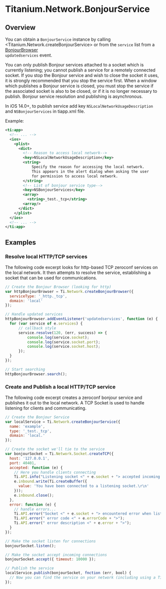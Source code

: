 # Titanium.Network.BonjourService

<TypeHeader/>

## Overview

You can obtain a `BonjourService` instance by calling <Titanium.Network.createBonjourService> 
or from the `service` list from a [BonjourBrowser](Titanium.Network.BonjourBrowser)  
`updatedservices` event.   

You can only publish Bonjour services attached to a socket which is currently listening; 
you cannot publish a service for a remotely connected socket.  If you stop the Bonjour 
service and wish to close the socket it uses, it is strongly recommended that you stop 
the service first.  When a window which publishes a Bonjour service is closed, you must 
stop the service if the associated socket is also to be closed, or if it is no longer 
necessary to publish.  Bonjour service resolution and publishing is asynchronous.

In iOS 14.0+, to publish service add key `NSLocalNetworkUsageDescription` and `NSBonjourServices` in tiapp.xml file.

Example:

``` xml
<ti:app>
  <!-- ... -->
  <ios>
    <plist>
      <dict>
        <!-- Reason to access local network-->
        <key>NSLocalNetworkUsageDescription</key>
        <string>
            Specify the reason for accessing the local network.
            This appears in the alert dialog when asking the user 
            for permission to access local network.
        </string>
        <!-- List of bonjour service type-->
        <key>NSBonjourServices</key>
        <array>
          <string>_test._tcp</string>
        <array/>
      </dict>
    </plist>
  </ios>
  <!-- ... -->
</ti:app>
```

## Examples

### Resolve local HTTP/TCP services

The following code excerpt looks for http-based TCP zeroconf services on the local network.
It then attempts to resolve the service, establishing a socket that can be used for communications.

``` js
// Create the Bonjour Browser (looking for http)
var httpBonjourBrowser = Ti.Network.createBonjourBrowser({
  serviceType: '_http._tcp',
  domain: 'local'
});

// Handle updated services
httpBonjourBrowser.addEventListener('updatedservices', function (e) {
  for (var service of e.services) {
      // callback style
      service.resolve(120, (err, success) => {
          console.log(service.socket);
          console.log(service.socket.port);
          console.log(service.socket.host);
      });
  }
});

// Start searching
httpBonjourBrowser.search();
```

### Create and Publish a local HTTP/TCP service

The following code excerpt creates a zeroconf bonjour service and publishes it out to the local network.
A TCP Socket is used to handle listening for clients and communicating.

``` js
// Create the Bonjour Service
var localService = Ti.Network.createBonjourService({
  name: 'example',
  type: '_test._tcp',
  domain: 'local.'
});

// Create the socket we'll tie to the service
var bonjourSocket = Ti.Network.Socket.createTCP({
  host: '127.0.0.1',
  port: 40401,
  accepted: function (e) {
    // Here you handle clients connecting
    Ti.API.info("Listening socket <" + e.socket + "> accepted incoming connection <" + e.inbound + ">");
    e.inbound.write(Ti.createBuffer({
      value: 'You have been connected to a listening socket.\r\n'
    }));
    e.inbound.close();
  },
  error: function (e) {
    // handle errors...
    Ti.API.error("Socket <" + e.socket + "> encountered error when listening");
    Ti.API.error(" error code <" + e.errorCode + ">");
    Ti.API.error(" error description <" + e.error + ">");
  }
});

// Make the socket listen for connections
bonjourSocket.listen();

// Make the socket accept incoming connections
bonjourSocket.accept({ timeout: 10000 });

// Publish the service
localService.publish(bonjourSocket, fnction (err, bool) {
  // Now you can find the service on your network (including using a Ti.Network.BonjourBrowser)
});
```

<ApiDocs/>
